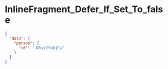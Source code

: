 # InlineFragment_Defer_If_Set_To_false

```json
{
  "data": {
    "person": {
      "id": "UGVyc29uOjE="
    }
  }
}
```

